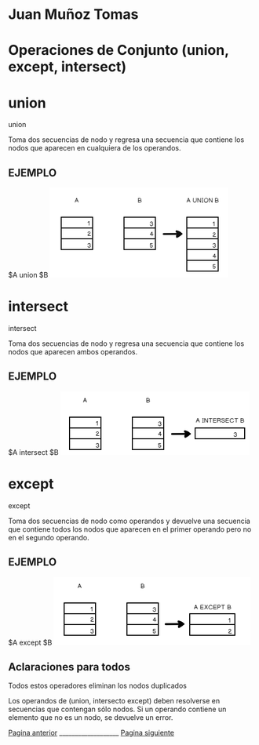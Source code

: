 # Juan Muñoz Tomas #
# Operaciones de Conjunto (union, except, intersect)

# union #

union 

Toma dos secuencias de nodo y regresa una secuencia que contiene los nodos que aparecen en cualquiera de los operandos.



## EJEMPLO ##
$A union $B
![alt text](./imgJMT/image.png)


# intersect #

intersect

Toma dos secuencias de nodo y regresa una secuencia que contiene los nodos que aparecen ambos operandos.

## EJEMPLO ##
$A intersect $B
![alt text](./imgJMT/image2.png)

# except #

except

Toma dos secuencias de nodo como operandos y devuelve una secuencia que contiene todos los nodos que aparecen en el primer operando pero no en el segundo operando.

## EJEMPLO ##
$A except $B
![alt text](./imgJMT/image3.png)


## Aclaraciones para todos ##
Todos estos operadores eliminan los nodos duplicados

Los operandos de (union, intersecto except) deben resolverse en secuencias que contengan sólo nodos. Si un operando contiene un elemento que no es un nodo, se devuelve un error.


[Pagina anterior](./docs/AbrahamLG.md) ___________________ [Pagina siguiente](./docs/funciones-agregadas-IvanRodriguez.md)